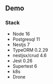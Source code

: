 ## Demo

### Stack
- Node 16
- Postgresql 11
- Nestjs 7 
- TypeORM 0.2.29
- nestjsx/crud 4.6
- Jest 0.26
- Supertest 6
- k8s
- Drone


